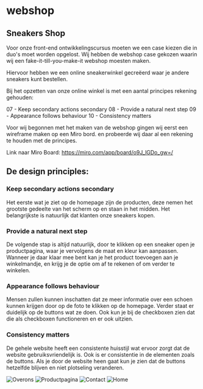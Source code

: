 # webshop

## Sneakers Shop

Voor onze front-end ontwikkelingscursus moeten we een case kiezen die in duo's moet worden opgelost. 
Wij hebben de webshop case gekozen waarin wij een fake-it-till-you-make-it webshop moesten maken.

Hiervoor hebben we een online sneakerwinkel gecreëerd waar je andere sneakers kunt bestellen.

Bij het opzetten van onze online winkel is met een aantal principes rekening gehouden:

07 - Keep secondary actions secondary
08 - Provide a natural next step
09 - Appearance follows behaviour
10 - Consistency matters


Voor wij begonnen met het maken van de webshop gingen wij eerst een wireframe maken op een Miro bord. en probeerde wij daar al een rekening te houden met de principes. 

Link naar Miro Board: https://miro.com/app/board/o9J_lGDo_gw=/

## De design principles:

### Keep secondary actions secondary
Het eerste wat je ziet op de homepage zijn de producten, deze nemen het grootste gedeelte van het scherm op en staan in het midden. Het belangrijkste is natuurlijk dat klanten onze sneakers kopen.

### Provide a natural next step
De volgende stap is altijd natuurlijk, door te klikken op een sneaker open je productpagina, waar je vervolgens de maat en kleur kan aanpassen. Wanneer je daar klaar mee bent kan je het product toevoegen aan je winkelmandje, en krijg je de optie om af te rekenen of om verder te winkelen.



### Appearance follows behaviour
Mensen zullen kunnen inschatten dat ze meer informatie over een schoen kunnen krijgen door op de foto te klikken op de homepage. Verder staat er duidelijk op de buttons wat ze doen. Ook kun je bij de checkboxen zien dat die als checkboxen functioneren en er ook uitzien.


### Consistency matters
De gehele website heeft een consistente huisstijl wat ervoor zorgt dat de website gebruiksvriendelijk is. Ook is er consistentie in de elementen zoals de buttons. Als je door de website heen gaat kun je zien dat de buttons hetzelfde blijven en niet plotseling veranderen. 


![Overons](https://user-images.githubusercontent.com/83574789/117424352-fe4a5d00-af21-11eb-9eb4-71453c783728.jpg)
![Productpagina](https://user-images.githubusercontent.com/83574789/117424356-fee2f380-af21-11eb-863a-d1b6259d527f.jpg)
![Contact](https://user-images.githubusercontent.com/83574789/117424359-fee2f380-af21-11eb-834c-03c68d7c2b9e.jpg)
![Home](https://user-images.githubusercontent.com/83574789/117424361-ff7b8a00-af21-11eb-9f5a-8693c502390d.jpg)



